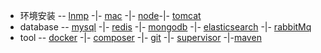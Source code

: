 
* 环境安装 -- [lnmp](lnmp/lnmp.md) -|- [mac](mnmp/brew.md) -|-  [node](node/node.md)-|- [tomcat](tomcat/tomcat.md)
* database -- [mysql](database/mysql/mysql.md) -|- [redis](database/redis/redis.md) -|- [mongodb](database/mongodb/mongodb.md) -|- [elasticsearch](database/elasticsearch/elasticsearch.md) -|- [rabbitMq](database/rabbitmq/rabbitmq.md)  
* tool -- [docker](tool/docker/docker.md) -|- [composer](tool/composer/composer.md) -|- [git](tool/git.md) -|- [supervisor](tool/supervisor.md) -|-[maven](language/java/maven.md)
